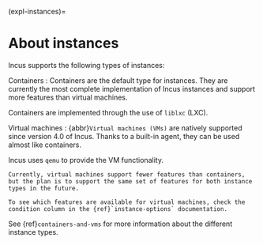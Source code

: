 (expl-instances)=
# About instances

Incus supports the following types of instances:

Containers
: Containers are the default type for instances.
  They are currently the most complete implementation of Incus instances and support more features than virtual machines.

  Containers are implemented through the use of `liblxc` (LXC).

Virtual machines
: {abbr}`Virtual machines (VMs)` are natively supported since version 4.0 of Incus.
  Thanks to a built-in agent, they can be used almost like containers.

  Incus uses `qemu` to provide the VM functionality.

  ```{note}
  Currently, virtual machines support fewer features than containers, but the plan is to support the same set of features for both instance types in the future.

  To see which features are available for virtual machines, check the condition column in the {ref}`instance-options` documentation.
  ```

See {ref}`containers-and-vms` for more information about the different instance types.
